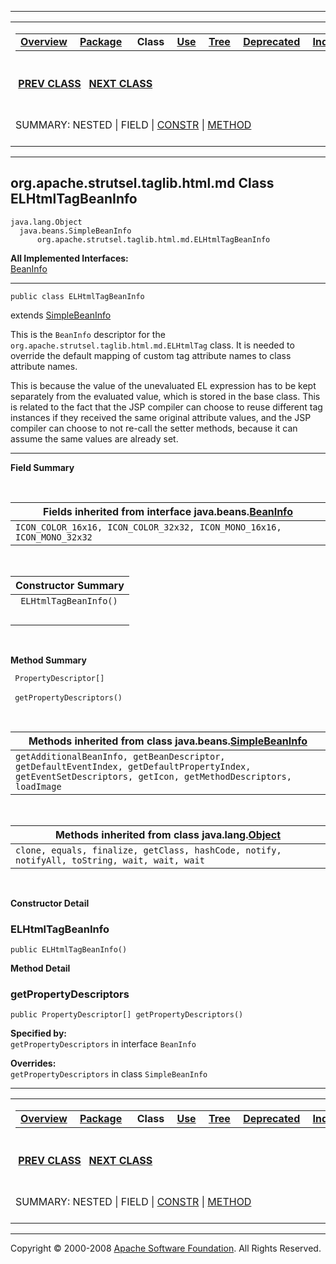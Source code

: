 ------------------------------------------------------------------------

<span id="navbar_top"></span> [](#skip-navbar_top "Skip navigation links")

<table>
<colgroup>
<col width="50%" />
<col width="50%" />
</colgroup>
<tbody>
<tr class="odd">
<td align="left"><span id="navbar_top_firstrow"></span>
<table>
<tbody>
<tr class="odd">
<td align="left"><a href="../../../../../overview-summary.html.md"><strong>Overview</strong></a> </td>
<td align="left"><a href="package-summary.html.md"><strong>Package</strong></a> </td>
<td align="left"> <strong>Class</strong> </td>
<td align="left"><a href="class-use/ELHtmlTagBeanInfo.html.md"><strong>Use</strong></a> </td>
<td align="left"><a href="package-tree.html.md"><strong>Tree</strong></a> </td>
<td align="left"><a href="../../../../../deprecated-list.html.md"><strong>Deprecated</strong></a> </td>
<td align="left"><a href="../../../../../index-all.html.md"><strong>Index</strong></a> </td>
<td align="left"><a href="../../../../../help-doc.html.md"><strong>Help</strong></a> </td>
</tr>
</tbody>
</table></td>
<td align="left"></td>
</tr>
<tr class="even">
<td align="left"> <a href="../../../../../org/apache/strutsel/taglib.html.md/ELHtmlTag.html" title="class in org.apache.strutsel.taglib.html"><strong>PREV CLASS</strong></a>   <a href="../../../../../org/apache/strutsel/taglib/html/ELImageTag.html" title="class in org.apache.strutsel.taglib.html"><strong>NEXT CLASS</strong></a></td>
<td align="left"><a href="../../../../../index.html.md?org/apache/strutsel/taglib/html/ELHtmlTagBeanInfo.html"><strong>FRAMES</strong></a>    <a href="ELHtmlTagBeanInfo.html"><strong>NO FRAMES</strong></a>    
<a href="../../../../../allclasses-noframe.html.md"><strong>All Classes</strong></a></td>
</tr>
<tr class="odd">
<td align="left">SUMMARY: NESTED | FIELD | <a href="#constructor_summary">CONSTR</a> | <a href="#method_summary">METHOD</a></td>
<td align="left">DETAIL: FIELD | <a href="#constructor_detail">CONSTR</a> | <a href="#method_detail">METHOD</a></td>
</tr>
</tbody>
</table>

<span id="skip-navbar_top"></span>

------------------------------------------------------------------------

org.apache.strutsel.taglib.html.md
 Class ELHtmlTagBeanInfo
-------------------------------

    java.lang.Object
      java.beans.SimpleBeanInfo
          org.apache.strutsel.taglib.html.md.ELHtmlTagBeanInfo

**All Implemented Interfaces:**  
[BeanInfo](http://java.sun.com/j2se/1.4.2/docs/api/java/beans/BeanInfo.html.md?is-external=true "class or interface in java.beans")

------------------------------------------------------------------------

    public class ELHtmlTagBeanInfo

extends [SimpleBeanInfo](http://java.sun.com/j2se/1.4.2/docs/api/java/beans/SimpleBeanInfo.html.md?is-external=true "class or interface in java.beans")

This is the `BeanInfo` descriptor for the `org.apache.strutsel.taglib.html.md.ELHtmlTag` class. It is needed to override the default mapping of custom tag attribute names to class attribute names.

This is because the value of the unevaluated EL expression has to be kept separately from the evaluated value, which is stored in the base class. This is related to the fact that the JSP compiler can choose to reuse different tag instances if they received the same original attribute values, and the JSP compiler can choose to not re-call the setter methods, because it can assume the same values are already set.

------------------------------------------------------------------------

<span id="field_summary"></span>

**Field Summary**

 <span id="fields_inherited_from_class_java.beans.BeanInfo"></span>

| **Fields inherited from interface java.beans.[BeanInfo](http://java.sun.com/j2se/1.4.2/docs/api/java/beans/BeanInfo.html.md?is-external=true "class or interface in java.beans")** |
|---------------------------------------------------------------------------------------------------------------------------------------------------------------------------------|
| `ICON_COLOR_16x16, ICON_COLOR_32x32, ICON_MONO_16x16, ICON_MONO_32x32`                                                                                                          |

  <span id="constructor_summary"></span>

| **Constructor Summary** |
|-------------------------|
| ` ELHtmlTagBeanInfo()`  
                          |

  <span id="method_summary"></span>

**Method Summary**

` PropertyDescriptor[]`

` getPropertyDescriptors()`
            

 <span id="methods_inherited_from_class_java.beans.SimpleBeanInfo"></span>

| **Methods inherited from class java.beans.[SimpleBeanInfo](http://java.sun.com/j2se/1.4.2/docs/api/java/beans/SimpleBeanInfo.html.md?is-external=true "class or interface in java.beans")** |
|------------------------------------------------------------------------------------------------------------------------------------------------------------------------------------------|
| `getAdditionalBeanInfo, getBeanDescriptor, getDefaultEventIndex, getDefaultPropertyIndex, getEventSetDescriptors, getIcon, getMethodDescriptors, loadImage`                              |

 <span id="methods_inherited_from_class_java.lang.Object"></span>

| **Methods inherited from class java.lang.[Object](http://java.sun.com/j2se/1.4.2/docs/api/java/lang/Object.html.md?is-external=true "class or interface in java.lang")** |
|-----------------------------------------------------------------------------------------------------------------------------------------------------------------------|
| `clone, equals, finalize, getClass, hashCode, notify, notifyAll, toString, wait, wait, wait`                                                                          |

 

<span id="constructor_detail"></span>

**Constructor Detail**

### ELHtmlTagBeanInfo

    public ELHtmlTagBeanInfo()

<span id="method_detail"></span>

**Method Detail**

### getPropertyDescriptors

    public PropertyDescriptor[] getPropertyDescriptors()

**Specified by:**  
`getPropertyDescriptors` in interface `BeanInfo`

**Overrides:**  
`getPropertyDescriptors` in class `SimpleBeanInfo`

------------------------------------------------------------------------

<span id="navbar_bottom"></span> [](#skip-navbar_bottom "Skip navigation links")

<table>
<colgroup>
<col width="50%" />
<col width="50%" />
</colgroup>
<tbody>
<tr class="odd">
<td align="left"><span id="navbar_bottom_firstrow"></span>
<table>
<tbody>
<tr class="odd">
<td align="left"><a href="../../../../../overview-summary.html.md"><strong>Overview</strong></a> </td>
<td align="left"><a href="package-summary.html.md"><strong>Package</strong></a> </td>
<td align="left"> <strong>Class</strong> </td>
<td align="left"><a href="class-use/ELHtmlTagBeanInfo.html.md"><strong>Use</strong></a> </td>
<td align="left"><a href="package-tree.html.md"><strong>Tree</strong></a> </td>
<td align="left"><a href="../../../../../deprecated-list.html.md"><strong>Deprecated</strong></a> </td>
<td align="left"><a href="../../../../../index-all.html.md"><strong>Index</strong></a> </td>
<td align="left"><a href="../../../../../help-doc.html.md"><strong>Help</strong></a> </td>
</tr>
</tbody>
</table></td>
<td align="left"></td>
</tr>
<tr class="even">
<td align="left"> <a href="../../../../../org/apache/strutsel/taglib.html.md/ELHtmlTag.html" title="class in org.apache.strutsel.taglib.html"><strong>PREV CLASS</strong></a>   <a href="../../../../../org/apache/strutsel/taglib/html/ELImageTag.html" title="class in org.apache.strutsel.taglib.html"><strong>NEXT CLASS</strong></a></td>
<td align="left"><a href="../../../../../index.html.md?org/apache/strutsel/taglib/html/ELHtmlTagBeanInfo.html"><strong>FRAMES</strong></a>    <a href="ELHtmlTagBeanInfo.html"><strong>NO FRAMES</strong></a>    
<a href="../../../../../allclasses-noframe.html.md"><strong>All Classes</strong></a></td>
</tr>
<tr class="odd">
<td align="left">SUMMARY: NESTED | FIELD | <a href="#constructor_summary">CONSTR</a> | <a href="#method_summary">METHOD</a></td>
<td align="left">DETAIL: FIELD | <a href="#constructor_detail">CONSTR</a> | <a href="#method_detail">METHOD</a></td>
</tr>
</tbody>
</table>

<span id="skip-navbar_bottom"></span>

------------------------------------------------------------------------

Copyright © 2000-2008 [Apache Software Foundation](http://www.apache.org/). All Rights Reserved.
